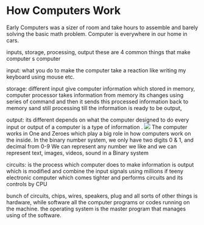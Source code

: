 # How Computers Work

Early Computers was a sizer of room and take hours to assemble and barely solving the basic math problem.
Computer is everywhere in our home in cars.

inputs, storage, processing, output these are 4 common things that make computer s computer 

input: what you do to make the computer take a reaction like writing my keyboard using mouse etc.

storage:  different input  give computer information which stored in memory, computer processor takes information from memory  its changes using series of command and then it sends this processed information back to memory sand still processing  till the information is ready to be output,

output: its different depends on what the computer designed to do 
every input or output of a computer is a type of information .
![](http://focus.org.pk/en/images/HowComputerWorks/images2.png)
The computer works in One and Zeroes which play a big role in how computers work on the inside.
In the binary number system, we only have two digits 0 & 1, and decimal from 0-9 
We can represent any number we like and we can represent text, images, videos, sound  in a Binary system

circuits: is the process which computer does to make information is output which is modified and combine the input signals using millions if teeny electronic computer which comes tighter and performs circuits and its controls by CPU

bunch of circuits, chips, wires, speakers, plug and all sorts of other things is hardware, while software all the computer programs or codes running on the machine.
the operating system is the master program that manages using of the software.
